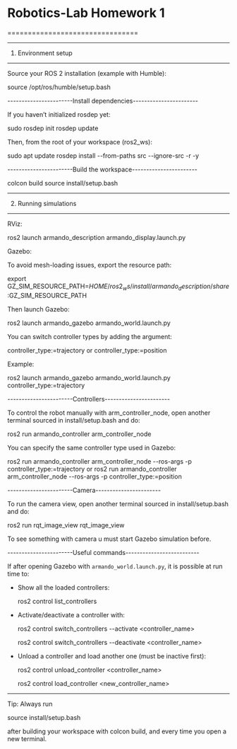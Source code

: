 # Robotics-Lab Homework 1
================================

----------------------
1. Environment setup 
----------------------
Source your ROS 2 installation (example with Humble):

  source /opt/ros/humble/setup.bash
    
-----------------------Install dependencies-----------------------

If you haven’t initialized rosdep yet:

  sudo rosdep init
  rosdep update

Then, from the root of your workspace (ros2_ws):

  sudo apt update
  rosdep install --from-paths src --ignore-src -r -y

-----------------------Build the workspace-----------------------

  colcon build
  source install/setup.bash

----------------------
2. Running simulations
----------------------

RViz:

  ros2 launch armando_description armando_display.launch.py

Gazebo:

To avoid mesh-loading issues, export the resource path:

 export GZ_SIM_RESOURCE_PATH=$HOME/ros2_ws/install/armando_description/share:$GZ_SIM_RESOURCE_PATH

Then launch Gazebo:

 ros2 launch armando_gazebo armando_world.launch.py

You can switch controller types by adding the argument:

 controller_type:=trajectory
            or
 controller_type:=position

Example:

  ros2 launch armando_gazebo armando_world.launch.py controller_type:=trajectory

-----------------------Controllers-----------------------

To control the robot manually with arm_controller_node, open another terminal sourced in install/setup.bash and do:

  ros2 run armando_controller arm_controller_node

You can specify the same controller type used in Gazebo:

  ros2 run armando_controller arm_controller_node --ros-args -p controller_type:=trajectory
  or
  ros2 run armando_controller arm_controller_node --ros-args -p controller_type:=position

-----------------------Camera-----------------------

To run the camera view, open another terminal sourced in install/setup.bash and do:

  ros2 run rqt_image_view rqt_image_view
    
To see something with camera u must start Gazebo simulation before.

-----------------------Useful commands--------------------------

If after opening Gazebo with `armando_world.launch.py`, it is possible at run time to:

* Show all the loaded controllers:


  ros2 control list_controllers
 

* Activate/deactivate a controller with:

  
  ros2 control switch_controllers --activate <controller_name>

  ros2 control switch_controllers --deactivate <controller_name>
  

* Unload a controller and load another one (must be inactive first):

  
  ros2 control unload_controller <controller_name>
   
  ros2 control load_controller <new_controller_name>
  
------------------------------------------------------------------

Tip: Always run

  source install/setup.bash

after building your workspace with colcon build, and every time you open a new terminal.
